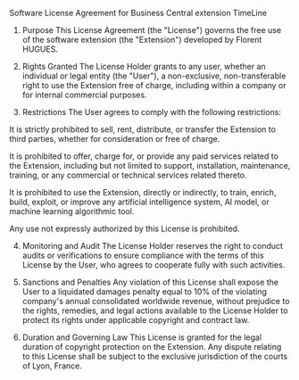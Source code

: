 Software License Agreement for Business Central extension TimeLine
1. Purpose
This License Agreement (the "License") governs the free use of the software extension (the "Extension") developed by Florent HUGUES.

2. Rights Granted
The License Holder grants to any user, whether an individual or legal entity (the "User"), a non-exclusive, non-transferable right to use the Extension free of charge, including within a company or for internal commercial purposes.

3. Restrictions
The User agrees to comply with the following restrictions:

It is strictly prohibited to sell, rent, distribute, or transfer the Extension to third parties, whether for consideration or free of charge.

It is prohibited to offer, charge for, or provide any paid services related to the Extension, including but not limited to support, installation, maintenance, training, or any commercial or technical services related thereto.

It is prohibited to use the Extension, directly or indirectly, to train, enrich, build, exploit, or improve any artificial intelligence system, AI model, or machine learning algorithmic tool.

Any use not expressly authorized by this License is prohibited.

4. Monitoring and Audit
The License Holder reserves the right to conduct audits or verifications to ensure compliance with the terms of this License by the User, who agrees to cooperate fully with such activities.

5. Sanctions and Penalties
Any violation of this License shall expose the User to a liquidated damages penalty equal to 10% of the violating company's annual consolidated worldwide revenue, without prejudice to the rights, remedies, and legal actions available to the License Holder to protect its rights under applicable copyright and contract law.

6. Duration and Governing Law
This License is granted for the legal duration of copyright protection on the Extension.
Any dispute relating to this License shall be subject to the exclusive jurisdiction of the courts of Lyon, France.
